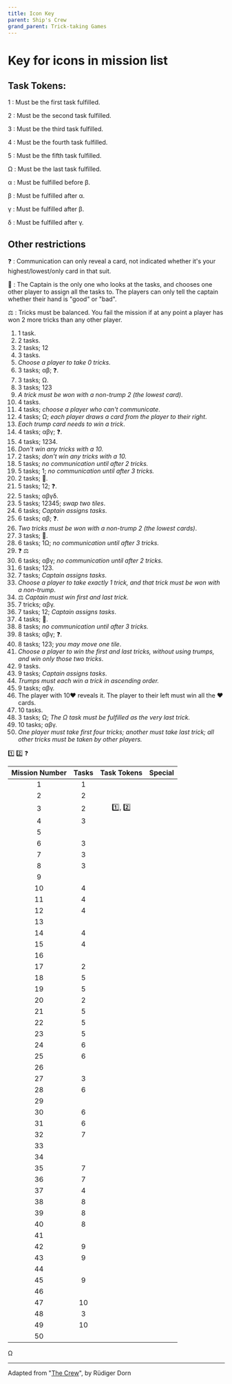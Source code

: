 ```yaml
---
title: Icon Key
parent: Ship's Crew 
grand_parent: Trick-taking Games
---
```


# Key for icons in mission list


## Task Tokens:

<span class="card">1</span>
: Must be the first task fulfilled.

<span class="card">2</span>
: Must be the second task fulfilled.

<span class="card">3</span>
: Must be the third task fulfilled.

<span class="card">4</span>
: Must be the fourth task fulfilled.

<span class="card">5</span>
: Must be the fifth task fulfilled.

<span class="card">Ω</span>
: Must be the last task fulfilled.

<span class="card">α</span>
: Must be fulfilled before <span class="card">β</span>.

<span class="card">β</span>
: Must be fulfilled after <span class="card">α</span>.

<span class="card">γ</span>
: Must be fulfilled after <span class="card">β</span>.

<span class="card">δ</span>
: Must be fulfilled after <span class="card">γ</span>.



## Other restrictions

❓
: Communication can only reveal a card, not indicated whether it's your highest/lowest/only card in that suit.

🙈
: The Captain is the only one who looks at the tasks, and chooses one other player to assign all the tasks to. The players can only tell the captain whether their hand is "good" or "bad".

⚖️
: Tricks must be balanced. You fail the mission if at any point a player has won 2 more tricks than any other player.



1. 1 task.
2. 2 tasks.
3. 2 tasks; <span class="card">1</span><span class="card">2</span>
4. 3 tasks.
5. *Choose a player to take 0 tricks.*
6. 3 tasks; <span class="card">α</span><span class="card">β</span>; ❓.
7. 3 tasks; <span class="card">Ω</span>.
8. 3 tasks; <span class="card">1</span><span class="card">2</span><span class="card">3</span>
9. *A trick must be won with a non-trump 2 (the lowest card)*.
10. 4 tasks.
11. 4 tasks; *choose a player who can't communicate*.
12. 4 tasks; <span class="card">Ω</span>; *each player draws a card from the player to their right*.
13. *Each trump card needs to win a trick*.
14. 4 tasks; <span class="card">α</span><span class="card">β</span><span class="card">γ</span>; ❓.
15. 4 tasks; <span class="card">1</span><span class="card">2</span><span class="card">3</span><span class="card">4</span>.
16. *Don't win any tricks with a 10.*
17. 2 tasks; *don't win any tricks with a 10.*
18. 5 tasks; *no communication until after 2 tricks.*
19. 5 tasks; <span class="card">1</span>; *no communication until after 3 tricks.*
20. 2 tasks; 🙈.
21. 5 tasks; <span class="card">1</span><span class="card">2</span>; ❓.
22. 5 tasks; <span class="card">α</span><span class="card">β</span><span class="card">γ</span><span class="card">δ</span>.
23. 5 tasks; <span class="card">1</span><span class="card">2</span><span class="card">3</span><span class="card">4</span><span class="card">5</span>; *swap two tiles*.
24. 6 tasks; *Captain assigns tasks*.
25. 6 tasks; <span class="card">α</span><span class="card">β</span>; ❓.
26. *Two tricks must be won with a non-trump 2 (the lowest cards)*.
27. 3 tasks; 🙈.
28. 6 tasks; <span class="card">1</span><span class="card">Ω</span>; *no communication until after 3 tricks.*
29. ❓ ⚖️
30. 6 tasks; <span class="card">α</span><span class="card">β</span><span class="card">γ</span>; *no communication until after 2 tricks.*
31. 6 tasks; <span class="card">1</span><span class="card">2</span><span class="card">3</span>.
32. 7 tasks; *Captain assigns tasks*.
33. *Choose a player to take exactly 1 trick, and that trick must be won with a non-trump*.
34. ⚖️ *Captain must win first and last trick.*
35. 7 tricks; <span class="card">α</span><span class="card">β</span><span class="card">γ</span>.
36. 7 tasks; <span class="card">1</span><span class="card">2</span>; *Captain assigns tasks*.
37. 4 tasks; 🙈.
38. 8 tasks; *no communication until after 3 tricks.*
39. 8 tasks; <span class="card">α</span><span class="card">β</span><span class="card">γ</span>; ❓.
40. 8 tasks; <span class="card">1</span><span class="card">2</span><span class="card">3</span>; *you may move one tile*.
41. *Choose a player to win the first and last tricks, without using trumps, and win only those two tricks*.
42. 9 tasks.
43. 9 tasks; *Captain assigns tasks*.
44. *Trumps must each win a trick in ascending order.*
45. 9 tasks; <span class="card">α</span><span class="card">β</span><span class="card">γ</span>.
46. The player with <span class="cH">10♥&#xFE0E;</span> reveals it. The player to their left must win all the <span class="cH">♥</span> cards. 
47. 10 tasks.
48. 3 tasks; <span class="card">Ω</span>; *The <span class="card">Ω</span> task must be fulfilled as the very last trick.*
49. 10 tasks; <span class="card">α</span><span class="card">β</span><span class="card">γ</span>.
50. *One player must take first four tricks; another must take last trick; all other tricks must be taken by other players.*



1️⃣
2️⃣
❓

| Mission Number |  Tasks  | Task Tokens | Special |
|:---:|:-------:|:-----------:|:-:|
|  1  |    1    |             |   |
|  2  |    2    |             |   |
|  3  |    2    |    1️⃣, 2️⃣     |   |
|  4  |    3    |             |   |
|  5  |         |             |   |
|  6  |    3    |             |   |
|  7  |    3    |             |   |
|  8  |    3    |             |   |
|  9  |         |             |   |
|  10 |    4    |             |   |
|  11 |    4    |             |   |
|  12 |    4    |             |   |
|  13 |         |             |   |
|  14 |    4    |             |   |
|  15 |    4    |             |   |
|  16 |         |             |   |
|  17 |    2    |             |   |
|  18 |    5    |             |   |
|  19 |    5    |             |   |
|  20 |    2    |             |   |
|  21 |    5    |             |   |
|  22 |    5    |             |   |
|  23 |    5    |             |   |
|  24 |    6    |             |   |
|  25 |    6    |             |   |
|  26 |         |             |   |
|  27 |    3    |             |   |
|  28 |    6    |             |   |
|  29 |         |             |   |
|  30 |    6    |             |   |
|  31 |    6    |             |   |
|  32 |    7    |             |   |
|  33 |         |             |   |
|  34 |         |             |   |
|  35 |    7    |             |   |
|  36 |    7    |             |   |
|  37 |    4    |             |   |
|  38 |    8    |             |   |
|  39 |    8    |             |   |
|  40 |    8    |             |   |
|  41 |         |             |   |
|  42 |    9    |             |   |
|  43 |    9    |             |   |
|  44 |         |             |   |
|  45 |    9    |             |   |
|  46 |         |             |   |
|  47 |    10   |             |   |
|  48 |    3    |             |   |
|  49 |    10   |             |   |
|  50 |         |             |   |

Ω


---

Adapted from "[The Crew](https://boardgamegeek.com/boardgame/284083/crew-quest-planet-nine)", by Rüdiger Dorn